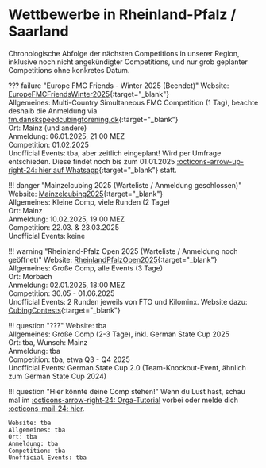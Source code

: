 # Wettbewerbe in Rheinland-Pfalz / Saarland

Chronologische Abfolge der nächsten Competitions in unserer Region, inklusive noch nicht angekündigter Competitions, und nur grob geplanter Competitions ohne konkretes Datum.

??? failure "Europe FMC Friends - Winter 2025 (Beendet)"
    Website: [EuropeFMCFriendsWinter2025](https://www.worldcubeassociation.org/competitions/EuropeFMCFriendsWinter2025){:target="_blank"}  
    Allgemeines: Multi-Country Simultaneous FMC Competition (1 Tag), beachte deshalb die Anmeldung via [fm.danskspeedcubingforening.dk](https://fm.danskspeedcubingforening.dk/competitions/EuropeFMCFriendsWinter2025){:target="_blank"}  
    Ort: Mainz (und andere)  
    Anmeldung: 06.01.2025, 21:00 MEZ  
    Competition: 01.02.2025  
    Unofficial Events: tba, aber zeitlich eingeplant! Wird per Umfrage entschieden. Diese findet noch bis zum 01.01.2025 [:octicons-arrow-up-right-24: hier auf Whatsapp](https://chat.whatsapp.com/CQKoaeq8Pi6KWA2OfcLvm7){:target="_blank"} statt.

!!! danger "Mainzelcubing 2025 (Warteliste / Anmeldung geschlossen)"
    Website: [Mainzelcubing2025](https://www.worldcubeassociation.org/competitions/Mainzelcubing2025){:target="_blank"}  
    Allgemeines: Kleine Comp, viele Runden (2 Tage)  
    Ort: Mainz  
    Anmeldung: 10.02.2025, 19:00 MEZ  
    Competition: 22.03. & 23.03.2025  
    Unofficial Events: keine

!!! warning "Rheinland-Pfalz Open 2025 (Warteliste / Anmeldung noch geöffnet)"
    Website: [RheinlandPfalzOpen2025](https://www.worldcubeassociation.org/competitions/RheinlandPfalzOpen2025){:target="_blank"}  
    Allgemeines: Große Comp, alle Events (3 Tage)  
    Ort: Morbach  
    Anmeldung: 02.01.2025, 18:00 MEZ  
    Competition: 30.05 - 01.06.2025  
    Unofficial Events: 2 Runden jeweils von FTO und Kilominx. Website dazu: [CubingContests](https://cubingcontests.com/competitions/RheinlandPfalzOpen2025){:target="_blank"}

!!! question "???"
    Website: tba  
    Allgemeines: Große Comp (2-3 Tage), inkl. German State Cup 2025  
    Ort: tba, Wunsch: Mainz  
    Anmeldung: tba  
    Competition: tba, etwa Q3 - Q4 2025  
    Unofficial Events: German State Cup 2.0 (Team-Knockout-Event, ähnlich zum German State Cup 2024)

!!! question "Hier könnte deine Comp stehen!"
    Wenn du Lust hast, schau mal im [:octicons-arrow-right-24: Orga-Tutorial](../tutorials/organize.md) vorbei oder melde dich [:octicons-mail-24: hier](mailto:speedcubing.rlp.saar@gmail.com).

    Website: tba  
    Allgemeines: tba  
    Ort: tba  
    Anmeldung: tba  
    Competition: tba  
    Unofficial Events: tba

<script async data-id="101473933" src="//static.getclicky.com/js"></script>
